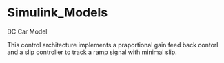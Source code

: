 # Simulink_Models

DC Car Model

This control architecture implements a praportional gain feed back contorl and a slip controller to track a ramp signal with minimal slip. 
